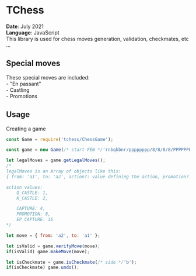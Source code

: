 # TChess
**Date**: July 2021  
**Language**: JavaScript  
This library is used for chess moves generation, validation, checkmates, etc ...

## Special moves
These special moves are included:  
    - "En passant"  
    - Castling  
    - Promotions

## Usage

Creating a game
```js
const Game = require('tchess/ChessGame');

const game = new Game(/* start FEN */'rnbqkbnr/pppppppp/8/8/8/8/PPPPPPPP/RNBQKBNR w KQkq - 0 1');

let legalMoves = game.getLegalMoves();
/*
legalMoves is an Array of objects like this:
{ from: 'a1', to: 'a2', action?: value defining the action, promotion?: either q for queen, r for rook, n for knight or b for bishop }

action values:
    Q_CASTLE: 1,
    K_CASTLE: 2,

    CAPTURE: 4,
    PROMOTION: 8,
    EP_CAPTURE: 16
*/

let move = { from: 'a2', to: 'a1' };

let isValid = game.verifyMove(move);
if(isValid) game.makeMove(move);

let isCheckmate = game.isCheckmate(/* side */'b');
if(isCheckmate) game.undo();
```